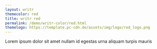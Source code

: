 ```yaml
---
layout: writr
themecolor: red
title: writr red
permalink: /demo/writr-color/red.html
themelogo: https://template.pc-cdn.de/assets/img/logo/red_logo.png
---
```


Lorem ipsum dolor sit amet nullam id egestas urna aliquam turpis mauris 
